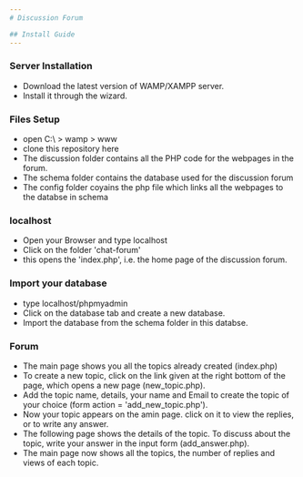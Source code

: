 ```yaml
---
# Discussion Forum

## Install Guide
---
```

 ### Server Installation
- Download the latest version of WAMP/XAMPP server.
- Install it through the wizard.

 ### Files Setup
-  open C:\ > wamp > www
-  clone this repository here
-  The discussion folder contains all the PHP code for the webpages in the forum.
-  The schema folder contains the database used for the discussion forum
-  The config folder coyains the php file which links all the webpages to the databse in schema

 ### localhost
-  Open your Browser and type localhost
-  Click on the folder 'chat-forum'
-  this opens the 'index.php', i.e. the home page of the discussion forum.

 ### Import your database
-  type localhost/phpmyadmin
-  Click on the database tab and create a new database.
-  Import the database from the schema folder in this databse.

 ### Forum
-  The main page shows you all the topics already created (index.php)
-  To create a new topic, click on the link given at the right bottom of the page, which opens a new page (new_topic.php).
-  Add the topic name, details, your name and Email to create the topic of your choice (form action = 'add_new_topic.php').
-  Now your topic appears on the amin page. click on it to view the replies, or to write any answer.
-  The following page shows the details of the topic. To discuss about the topic, write your answer in the input form (add_answer.php).
-  The main page now shows all the topics, the number of replies and views of each topic.
